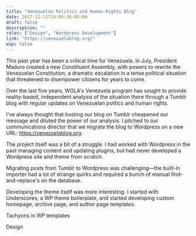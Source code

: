 ```yaml
---
title: "Venezuelan Politics and Human Rights Blog"
date: 2017-12-11T14:05:36-05:00
draft: false
description: ""
roles: ["Design", "Wordpress Development"]
link: "https://venezuelablog.org/"
wip: false
---
```


This past year has been a critical time for Venezuela. In July, President Maduro created a new Constituent Assembly, with powers to rewrite the Venezuelan Constitution, a dramatic escalation in a tense political situation that threatened to disempower citizens for years to come.

Over the last five years, WOLA's Venezuela program has sought to provide reality-based, independent analysis of the situation there through a Tumblr blog with regular updates on Venezuelan politics and human rights.

I've always thought that hosting our blog on Tumblr cheapened our message and diluted the power of our analysis. I pitched to our communications director that we migrate the blog to Wordpress on a new URL: https://venezuelablog.org.

The project itself was a bit of a struggle. I had worked with Wordpress in the past managing content and updating plugins, but had never developed a Wordpress site and theme from scratch.

Migrating posts from Tumblr to Wordpress was challenging—the built-in importer had a lot of strange quirks and required a bunch of manual find-and-replace's on the database.

Developing the theme itself was more interesting. I started with Underscores, a WP theme boilerplate, and started developing custom homepage, archive page, and author page templates.

Tachyons in WP templates

Design

